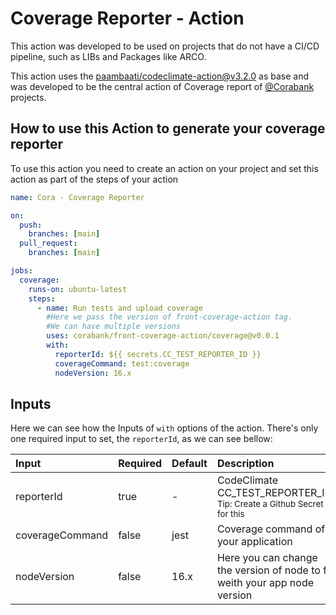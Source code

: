 # Coverage Reporter - Action

This action was developed to be used on projects that do not have a CI/CD pipeline, such as LIBs and Packages like ARCO.

This action uses the [paambaati/codeclimate-action@v3.2.0](https://github.com/paambaati/codeclimate-action) as base and was developed to be the central action of Coverage report of [@Corabank](https://github.com/corabank) projects.

## How to use this Action to generate your coverage reporter

To use this action you need to create an action on your project and set this action as part of the steps of your action

```yml
name: Cora - Coverage Reporter

on:
  push:
    branches: [main]
  pull_request:
    branches: [main]

jobs:
  coverage:
    runs-on: ubuntu-latest
    steps:
      - name: Run tests and upload coverage
        #Here we pass the version of front-coverage-action tag.
        #We can have multiple versions
        uses: corabank/front-coverage-action/coverage@v0.0.1
        with:
          reporterId: ${{ secrets.CC_TEST_REPORTER_ID }}
          coverageCommand: test:coverage
          nodeVersion: 16.x
```

## Inputs

Here we can see how the Inputs of `with` options of the action.
There's only one required input to set, the `reporterId`, as we can see bellow:

| Input           | Required | Default | Description                                                                               |
| :-------------- | :------- | :------ | :---------------------------------------------------------------------------------------- |
| reporterId      | true     | -       | CodeClimate CC_TEST_REPORTER_ID. <br/><small>Tip: Create a Github Secret for this</small> |
| coverageCommand | false    | jest    | Coverage command of your application                                                      |
| nodeVersion     | false    | 16.x    | Here you can change the version of node to fit weith your app node version                |
